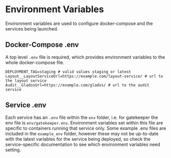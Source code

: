 # Environment Variables

Environment variables are used to configure docker-compose and the services being launched.

## Docker-Compose .env

A top level `.env` file is required, which provides environment variables to the whole docker-compose file.
```env
DEPLOYMENT_TAG=staging # valid values staging or latest
Layout__LayoutServiceUrl=https://example.com/layout-service/ # url to the layout service
Audit__GladosUrl=https://example.com/glados/ # url to the audit service
```

## Service .env

Each service has an `.env` file within the `env` folder, i.e. for gatekeeper the env file is `env/gatekeeper.env`.  Environment variables set within this file are specific to containers running that service only.
Some example .env files are included in the `example_env` folder, however these may not be up-to-date with the latest variables for the service being deployed, so check the service-specific documentation to see which environment variables need setting.
